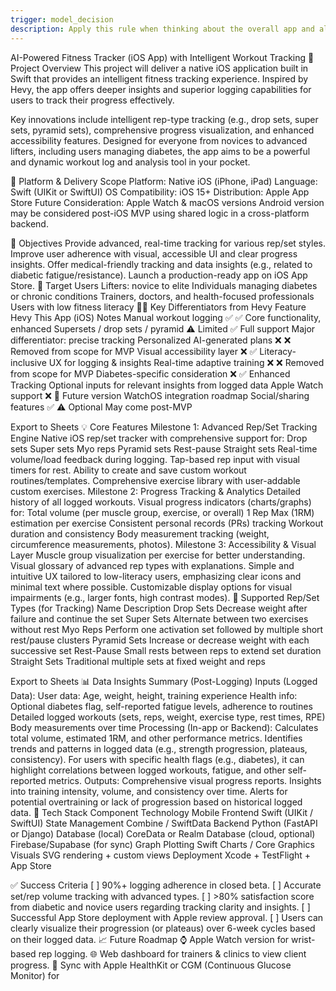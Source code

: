 ```yaml
---
trigger: model_decision
description: Apply this rule when thinking about the overall app and align design choices with guidelines
---
```



AI-Powered Fitness Tracker (iOS App) with Intelligent Workout Tracking
🧠 Project Overview
This project will deliver a native iOS application built in Swift that provides an intelligent fitness tracking experience. Inspired by Hevy, the app offers deeper insights and superior logging capabilities for users to track their progress effectively.

Key innovations include intelligent rep-type tracking (e.g., drop sets, super sets, pyramid sets), comprehensive progress visualization, and enhanced accessibility features. Designed for everyone from novices to advanced lifters, including users managing diabetes, the app aims to be a powerful and dynamic workout log and analysis tool in your pocket.

📱 Platform & Delivery Scope
Platform: Native iOS (iPhone, iPad)
Language: Swift (UIKit or SwiftUI)
OS Compatibility: iOS 15+
Distribution: Apple App Store
Future Consideration: Apple Watch & macOS versions
Android version may be considered post-iOS MVP using shared logic in a cross-platform backend.

🎯 Objectives
Provide advanced, real-time tracking for various rep/set styles.
Improve user adherence with visual, accessible UI and clear progress insights.
Offer medical-friendly tracking and data insights (e.g., related to diabetic fatigue/resistance).
Launch a production-ready app on iOS App Store.
👥 Target Users
Lifters: novice to elite
Individuals managing diabetes or chronic conditions
Trainers, doctors, and health-focused professionals
Users with low fitness literacy
🏋️‍♀️ Key Differentiators from Hevy
Feature	Hevy	This App (iOS)	Notes
Manual workout logging	✅	✅	Core functionality, enhanced
Supersets / drop sets / pyramid	⚠️ Limited	✅ Full support	Major differentiator: precise tracking
Personalized AI-generated plans	❌	❌	Removed from scope for MVP
Visual accessibility layer	❌	✅	Literacy-inclusive UX for logging & insights
Real-time adaptive training	❌	❌	Removed from scope for MVP
Diabetes-specific consideration	❌	✅ Enhanced Tracking	Optional inputs for relevant insights from logged data
Apple Watch support	❌	🚧 Future version	WatchOS integration roadmap
Social/sharing features	✅	⚠️ Optional	May come post-MVP

Export to Sheets
💡 Core Features
Milestone 1: Advanced Rep/Set Tracking Engine
Native iOS rep/set tracker with comprehensive support for:
Drop sets
Super sets
Myo reps
Pyramid sets
Rest-pause
Straight sets
Real-time volume/load feedback during logging.
Tap-based rep input with visual timers for rest.
Ability to create and save custom workout routines/templates.
Comprehensive exercise library with user-addable custom exercises.
Milestone 2: Progress Tracking & Analytics
Detailed history of all logged workouts.
Visual progress indicators (charts/graphs) for:
Total volume (per muscle group, exercise, or overall)
1 Rep Max (1RM) estimation per exercise
Consistent personal records (PRs) tracking
Workout duration and consistency
Body measurement tracking (weight, circumference measurements, photos).
Milestone 3: Accessibility & Visual Layer
Muscle group visualization per exercise for better understanding.
Visual glossary of advanced rep types with explanations.
Simple and intuitive UX tailored to low-literacy users, emphasizing clear icons and minimal text where possible.
Customizable display options for visual impairments (e.g., larger fonts, high contrast modes).
🔁 Supported Rep/Set Types (for Tracking)
Name	Description
Drop Sets	Decrease weight after failure and continue the set
Super Sets	Alternate between two exercises without rest
Myo Reps	Perform one activation set followed by multiple short rest/pause clusters
Pyramid Sets	Increase or decrease weight with each successive set
Rest-Pause	Small rests between reps to extend set duration
Straight Sets	Traditional multiple sets at fixed weight and reps

Export to Sheets
📊 Data Insights Summary (Post-Logging)
Inputs (Logged Data):
User data: Age, weight, height, training experience
Health info: Optional diabetes flag, self-reported fatigue levels, adherence to routines
Detailed logged workouts (sets, reps, weight, exercise type, rest times, RPE)
Body measurements over time
Processing (In-app or Backend):
Calculates total volume, estimated 1RM, and other performance metrics.
Identifies trends and patterns in logged data (e.g., strength progression, plateaus, consistency).
For users with specific health flags (e.g., diabetes), it can highlight correlations between logged workouts, fatigue, and other self-reported metrics.
Outputs:
Comprehensive visual progress reports.
Insights into training intensity, volume, and consistency over time.
Alerts for potential overtraining or lack of progression based on historical logged data.
🔧 Tech Stack
Component	Technology
Mobile Frontend	Swift (UIKit / SwiftUI)
State Management	Combine / SwiftData
Backend	Python (FastAPI or Django)
Database (local)	CoreData or Realm
Database (cloud, optional)	Firebase/Supabase (for sync)
Graph Plotting	Swift Charts / Core Graphics
Visuals	SVG rendering + custom views
Deployment	Xcode + TestFlight + App Store



✅ Success Criteria
[ ] 90%+ logging adherence in closed beta.
[ ] Accurate set/rep volume tracking with advanced types.
[ ] >80% satisfaction score from diabetic and novice users regarding tracking clarity and insights.
[ ] Successful App Store deployment with Apple review approval.
[ ] Users can clearly visualize their progression (or plateaus) over 6-week cycles based on their logged data.
📈 Future Roadmap
⌚ Apple Watch version for wrist-based rep logging.
🌐 Web dashboard for trainers & clinics to view client progress.
📡 Sync with Apple HealthKit or CGM (Continuous Glucose Monitor) for